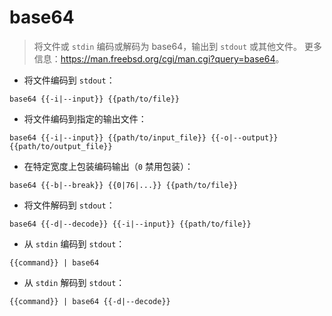 # base64

> 将文件或 `stdin` 编码或解码为 base64，输出到 `stdout` 或其他文件。
> 更多信息：<https://man.freebsd.org/cgi/man.cgi?query=base64>。

- 将文件编码到 `stdout`：

`base64 {{-i|--input}} {{path/to/file}}`

- 将文件编码到指定的输出文件：

`base64 {{-i|--input}} {{path/to/input_file}} {{-o|--output}} {{path/to/output_file}}`

- 在特定宽度上包装编码输出（`0` 禁用包装）：

`base64 {{-b|--break}} {{0|76|...}} {{path/to/file}}`

- 将文件解码到 `stdout`：

`base64 {{-d|--decode}} {{-i|--input}} {{path/to/file}}`

- 从 `stdin` 编码到 `stdout`：

`{{command}} | base64`

- 从 `stdin` 解码到 `stdout`：

`{{command}} | base64 {{-d|--decode}}`